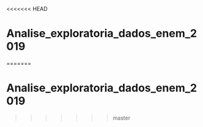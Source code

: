 <<<<<<< HEAD
# Analise_exploratoria_dados_enem_2019
=======
# Analise_exploratoria_dados_enem_2019
>>>>>>> master
